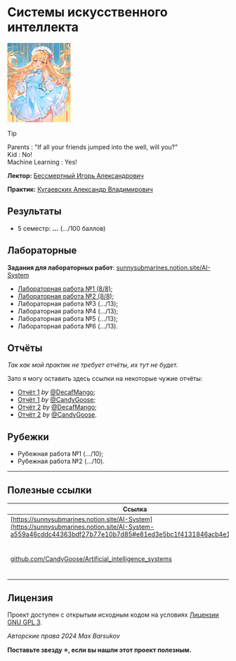 # Системы искусственного интеллекта

<img alt="ai-animated-anime-girl" src="https://github.com/maxbarsukov/itmo/blob/master/.docs/ai-animated.gif" height="180">

> [!TIP]
> Parents : "If all your friends jumped into the well, will you?" \
> Kid : No! \
> Machine Learning : Yes!

**Лектор:** [Бессмертный Игорь Александрович](https://my.itmo.ru/persons/106013)

**Практик:** [Кугаевских Александр Владимирович](https://my.itmo.ru/persons/360609)

## Результаты

- 5 семестр: **...** (.../100 баллов)

## Лабораторные

**Задания для лабораторных работ**: [sunnysubmarines.notion.site/AI-System](https://sunnysubmarines.notion.site/AI-System-a559a46cddc44363bdf27b77e10b7d85#e81ed3e5bc1f4131846acb4e13b1c64a)

- [Лабораторная работа №1 (8/8)](./лабораторные/lab1/);
- [Лабораторная работа №2 (8/8)](./лабораторные/lab2/);
- Лабораторная работа №3 (.../13);
- Лабораторная работа №4 (.../13);
- Лабораторная работа №5 (.../13);
- Лабораторная работа №6 (.../13).

## Отчёты

*Так как мой практик не требует отчёты, их тут не будет.*

Зато я могу оставить здесь ссылки на некоторые чужие отчёты:

- [Отчёт 1](https://github.com/DecafMangoITMO/ITMO/blob/main/SystemsOfArtificialIntelligence/module_1/README.md) *by* [@DecafMango](https://github.com/DecafMangoITMO);
- [Отчёт 1](https://github.com/CandyGoose/Artificial_intelligence_systems/blob/main/sii_module_1.docx) *by* [@CandyGoose](https://github.com/CandyGoose);
- [Отчёт 2](https://github.com/DecafMangoITMO/ITMO/blob/main/SystemsOfArtificialIntelligence/module_2/README.md) *by* [@DecafMango](https://github.com/DecafMangoITMO);
- [Отчёт 2](https://github.com/CandyGoose/Artificial_intelligence_systems/blob/main/sii_module_2.docx) *by* [@CandyGoose](https://github.com/CandyGoose).

## Рубежки

- Рубежная работа №1 (.../10);
- Рубежная работа №2 (.../10).

---

## Полезные ссылки

| Ссылка | Описание |
| --- | --- |
| [https://sunnysubmarines.notion.site/AI-System](https://sunnysubmarines.notion.site/AI-System-a559a46cddc44363bdf27b77e10b7d85#e81ed3e5bc1f4131846acb4e13b1c64a) | Задание на ЛР1, 2024 |
| [github.com/CandyGoose/Artificial_intelligence_systems](https://github.com/CandyGoose/Artificial_intelligence_systems/) | Пример выполнения лаб + отчётов 2024 |

## Лицензия <a name="license"></a>

Проект доступен с открытым исходным кодом на условиях [Лицензии GNU GPL 3](https://opensource.org/license/gpl-3-0/).

*Авторские права 2024 Max Barsukov*

**Поставьте звезду :star:, если вы нашли этот проект полезным.**

